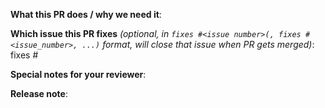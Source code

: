 <!--  Thanks for sending a pull request!  Here are some tips for you:
1. If this is your first time, read our contributor guidelines https://github.com/kubernetes/community/blob/master/contributors/devel/pull-requests.md#the-pr-submit-process and developer guide https://github.com/kubernetes/community/blob/master/contributors/devel/development.md#development-guide
2. If you want *faster* PR reviews, read how: https://github.com/kubernetes/community/blob/master/contributors/devel/pull-requests.md#best-practices-for-faster-reviews
3. Follow the instructions for writing a release note: https://github.com/kubernetes/community/blob/master/contributors/devel/pull-requests.md#write-release-notes-if-needed
-->

**What this PR does / why we need it**:

**Which issue this PR fixes** *(optional, in `fixes #<issue number>(, fixes #<issue_number>, ...)` format, will close that issue when PR gets merged)*: fixes #

**Special notes for your reviewer**:

**Release note**:
<!--  Steps to write your release note:
1. Use the release-note-* labels to set the release note state (if you have access)
2. Enter your extended release note in the below block; leaving it blank means using the PR title as the release note. If no release note is required, just write `NONE`.
-->
```release-note
```
